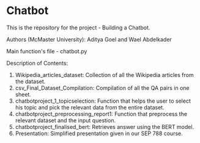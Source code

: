 # Chatbot
This is the repository for the project - Building a Chatbot.

Authors (McMaster University):
Aditya Goel and Wael Abdelkader

Main function's file - chatbot.py

Description of Contents:
1. Wikipedia_articles_dataset: Collection of all the Wikipedia articles from the dataset.
2. csv_Final_Dataset_Compilation: Compilation of all the QA pairs in one sheet.
3. chatbotproject_1_topicselection: Function that helps the user to select his topic and pick the relevant data from the entire dataset.
4. chatbotproject_preprocessing_report1: Function that preprocess the relevant dataset and the input question.
5. chatbotproject_finalised_bert: Retrieves answer using the BERT model.
6. Presentation: Simplified presentation given in our SEP 788 course.
